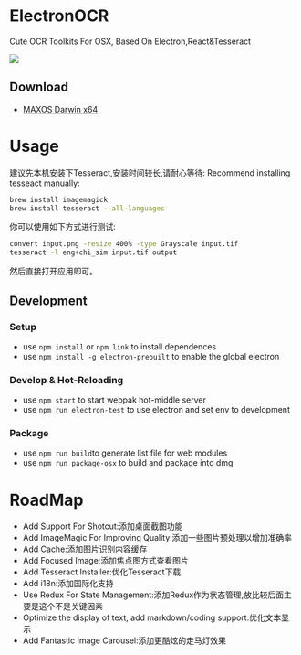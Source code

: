 # ElectronOCR
Cute OCR Toolkits For OSX, Based On Electron,React&amp;Tesseract

![](https://user-images.githubusercontent.com/5803001/38767305-3123c1ae-4011-11e8-8f2d-e44f8e14969f.png)


## Download

- [MAXOS Darwin x64](https://github.com/wxyyxc1992/ElectronOCR/raw/master/dist/ElectronOCR.zip)

# Usage

建议先本机安装下Tesseract,安装时间较长,请耐心等待:
Recommend installing tesseact manually:

```sh
brew install imagemagick
brew install tesseract --all-languages
```

你可以使用如下方式进行测试:
```sh
convert input.png -resize 400% -type Grayscale input.tif
tesseract -l eng+chi_sim input.tif output
```
然后直接打开应用即可。

## Development

### Setup

- use `npm install` or `npm link` to install dependences
- use `npm install -g electron-prebuilt` to enable the global electron

### Develop & Hot-Reloading

- use `npm start` to start webpak hot-middle server
- use `npm run electron-test` to use electron and set env to development

### Package

- use `npm run build`to generate list file for web modules
- use `npm run package-osx` to build and package into dmg

# RoadMap

- Add Support For Shotcut:添加桌面截图功能
- Add ImageMagic For Improving Quality:添加一些图片预处理以增加准确率
- Add Cache:添加图片识别内容缓存
- Add Focused Image:添加焦点图方式查看图片
- Add Tesseract Installer:优化Tesseract下载
- Add i18n:添加国际化支持
- Use Redux For State Management:添加Redux作为状态管理,放比较后面主要是这个不是关键因素
- Optimize the display of text, add markdown/coding support:优化文本显示
- Add Fantastic Image Carousel:添加更酷炫的走马灯效果